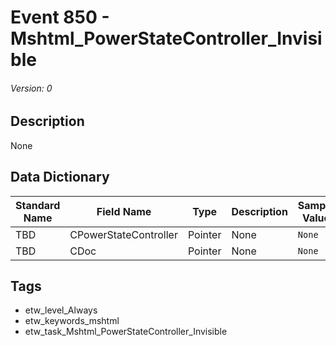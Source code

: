 # Event 850 - Mshtml_PowerStateController_Invisible
###### Version: 0

## Description
None

## Data Dictionary
|Standard Name|Field Name|Type|Description|Sample Value|
|---|---|---|---|---|
|TBD|CPowerStateController|Pointer|None|`None`|
|TBD|CDoc|Pointer|None|`None`|

## Tags
* etw_level_Always
* etw_keywords_mshtml
* etw_task_Mshtml_PowerStateController_Invisible